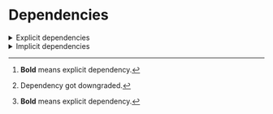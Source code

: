 # Dependencies

<details>
<summary>Explicit dependencies</summary>

|Dependency[^1]|Before|After|Environments|
|-|-|-|-|
|**new-package**||0.10.1|default on linux-64|
|**removed-package**|0.10.1||default on linux-64|
|**bpy**|0.10.1|2.10.1|default on linux-64|
|**polars**[^2]|0.10.0|0.9.1|default on osx-arm64|
|**polars**|0.10.0|0.10.1|lint on linux-64|
|**python**|0.10.0|0.10.1|default on osx-arm64|
|**polars**|herads_0|herads_1|default on linux-64|

</details>

<details>
<summary>Implicit dependencies</summary>

|Dependency[^1]|Before|After|Environments|
|-|-|-|-|
|python|0.10.0|0.10.1|*all envs* on linux-64|

</details>

[^1]: **Bold** means explicit dependency.
[^2]: Dependency got downgraded.
